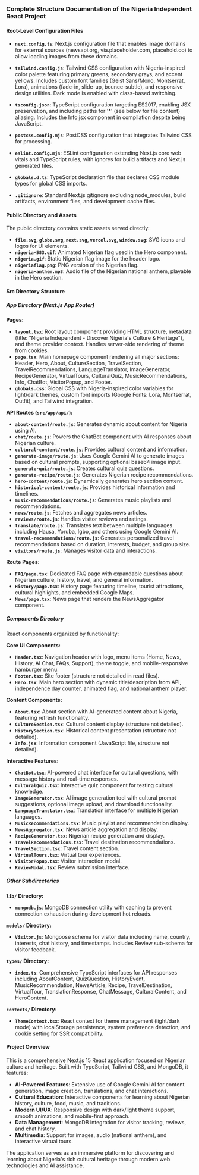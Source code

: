 ### Complete Structure Documentation of the Nigeria Independent React Project

#### Root-Level Configuration Files

- **`next.config.ts`**: Next.js configuration file that enables image domains for external sources (newsapi.org, via.placeholder.com, placehold.co) to allow loading images from these domains.

- **`tailwind.config.js`**: Tailwind CSS configuration with Nigeria-inspired color palette featuring primary greens, secondary grays, and accent yellows. Includes custom font families (Geist Sans/Mono, Montserrat, Lora), animations (fade-in, slide-up, bounce-subtle), and responsive design utilities. Dark mode is enabled with class-based switching.

- **`tsconfig.json`**: TypeScript configuration targeting ES2017, enabling JSX preservation, and including paths for '*' (see below for file content) aliasing. Includes the Info.jsx component in compilation despite being JavaScript.

- **`postcss.config.mjs`**: PostCSS configuration that integrates Tailwind CSS for processing.

- **`eslint.config.mjs`**: ESLint configuration extending Next.js core web vitals and TypeScript rules, with ignores for build artifacts and Next.js generated files.

- **`globals.d.ts`**: TypeScript declaration file that declares CSS module types for global CSS imports.

- **`.gitignore`**: Standard Next.js gitignore excluding node_modules, build artifacts, environment files, and development cache files.

#### Public Directory and Assets

The public directory contains static assets served directly:

- **`file.svg`, `globe.svg`, `next.svg`, `vercel.svg`, `window.svg`**: SVG icons and logos for UI elements.
- **`nigeria-583.gif`**: Animated Nigerian flag used in the Hero component.
- **`nigeria.gif`**: Static Nigerian flag image for the header logo.
- **`nigeriaflag.png`**: PNG version of the Nigerian flag.
- **`nigeria-anthem.mp3`**: Audio file of the Nigerian national anthem, playable in the Hero section.

#### Src Directory Structure

##### App Directory (Next.js App Router)

**Pages:**
- **`layout.tsx`**: Root layout component providing HTML structure, metadata (title: "Nigeria Independent - Discover Nigeria's Culture & Heritage"), and theme provider context. Handles server-side rendering of theme from cookies.
- **`page.tsx`**: Main homepage component rendering all major sections: Header, Hero, About, CultureSection, TravelSection, TravelRecommendations, LanguageTranslator, ImageGenerator, RecipeGenerator, VirtualTours, CulturalQuiz, MusicRecommendations, Info, ChatBot, VisitorPopup, and Footer.
- **`globals.css`**: Global CSS with Nigeria-inspired color variables for light/dark themes, custom font imports (Google Fonts: Lora, Montserrat, Outfit), and Tailwind integration.

**API Routes (`src/app/api/`):**
- **`about-content/route.js`**: Generates dynamic about content for Nigeria using AI.
- **`chat/route.js`**: Powers the ChatBot component with AI responses about Nigerian culture.
- **`cultural-content/route.js`**: Provides cultural content and information.
- **`generate-image/route.js`**: Uses Google Gemini AI to generate images based on cultural prompts, supporting optional base64 image input.
- **`generate-quiz/route.js`**: Creates cultural quiz questions.
- **`generate-recipe/route.js`**: Generates Nigerian recipe recommendations.
- **`hero-content/route.js`**: Dynamically generates hero section content.
- **`historical-content/route.js`**: Provides historical information and timelines.
- **`music-recommendations/route.js`**: Generates music playlists and recommendations.
- **`news/route.js`**: Fetches and aggregates news articles.
- **`reviews/route.js`**: Handles visitor reviews and ratings.
- **`translate/route.js`**: Translates text between multiple languages including Hausa, Yoruba, Igbo, and others using Google Gemini AI.
- **`travel-recommendations/route.js`**: Generates personalized travel recommendations based on duration, interests, budget, and group size.
- **`visitors/route.js`**: Manages visitor data and interactions.

**Route Pages:**
- **`FAQ/page.tsx`**: Dedicated FAQ page with expandable questions about Nigerian culture, history, travel, and general information.
- **`History/page.tsx`**: History page featuring timeline, tourist attractions, cultural highlights, and embedded Google Maps.
- **`News/page.tsx`**: News page that renders the NewsAggregator component.

##### Components Directory

React components organized by functionality:

**Core UI Components:**
- **`Header.tsx`**: Navigation header with logo, menu items (Home, News, History, AI Chat, FAQs, Support), theme toggle, and mobile-responsive hamburger menu.
- **`Footer.tsx`**: Site footer (structure not detailed in read files).
- **`Hero.tsx`**: Main hero section with dynamic title/description from API, independence day counter, animated flag, and national anthem player.

**Content Components:**
- **`About.tsx`**: About section with AI-generated content about Nigeria, featuring refresh functionality.
- **`CultureSection.tsx`**: Cultural content display (structure not detailed).
- **`HistorySection.tsx`**: Historical content presentation (structure not detailed).
- **`Info.jsx`**: Information component (JavaScript file, structure not detailed).

**Interactive Features:**
- **`ChatBot.tsx`**: AI-powered chat interface for cultural questions, with message history and real-time responses.
- **`CulturalQuiz.tsx`**: Interactive quiz component for testing cultural knowledge.
- **`ImageGenerator.tsx`**: AI image generation tool with cultural prompt suggestions, optional image upload, and download functionality.
- **`LanguageTranslator.tsx`**: Translation interface for multiple Nigerian languages.
- **`MusicRecommendations.tsx`**: Music playlist and recommendation display.
- **`NewsAggregator.tsx`**: News article aggregation and display.
- **`RecipeGenerator.tsx`**: Nigerian recipe generation and display.
- **`TravelRecommendations.tsx`**: Travel destination recommendations.
- **`TravelSection.tsx`**: Travel content section.
- **`VirtualTours.tsx`**: Virtual tour experiences.
- **`VisitorPopup.tsx`**: Visitor interaction modal.
- **`ReviewModal.tsx`**: Review submission interface.

##### Other Subdirectories

**`lib/` Directory:**
- **`mongodb.js`**: MongoDB connection utility with caching to prevent connection exhaustion during development hot reloads.

**`models/` Directory:**
- **`Visitor.js`**: Mongoose schema for visitor data including name, country, interests, chat history, and timestamps. Includes Review sub-schema for visitor feedback.

**`types/` Directory:**
- **`index.ts`**: Comprehensive TypeScript interfaces for API responses including AboutContent, QuizQuestion, HistoryEvent, MusicRecommendation, NewsArticle, Recipe, TravelDestination, VirtualTour, TranslationResponse, ChatMessage, CulturalContent, and HeroContent.

**`contexts/` Directory:**
- **`ThemeContext.tsx`**: React context for theme management (light/dark mode) with localStorage persistence, system preference detection, and cookie setting for SSR compatibility.

#### Project Overview

This is a comprehensive Next.js 15 React application focused on Nigerian culture and heritage. Built with TypeScript, Tailwind CSS, and MongoDB, it features:

- **AI-Powered Features**: Extensive use of Google Gemini AI for content generation, image creation, translations, and chat interactions.
- **Cultural Education**: Interactive components for learning about Nigerian history, culture, food, music, and traditions.
- **Modern UI/UX**: Responsive design with dark/light theme support, smooth animations, and mobile-first approach.
- **Data Management**: MongoDB integration for visitor tracking, reviews, and chat history.
- **Multimedia**: Support for images, audio (national anthem), and interactive virtual tours.

The application serves as an immersive platform for discovering and learning about Nigeria's rich cultural heritage through modern web technologies and AI assistance.

